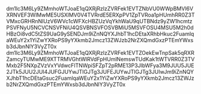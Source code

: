 dm1lc3M6Ly9ZMmhoWTJoaE1qQXRjRzlzZVRFek1EVTZNbVU0WWpBMVl6VXRNVEF3WlMwME5USXlMV0V4TVRrdE5ERXpPV1ZpTVRoa1pHUmhRR0Z3TVMxcGRHRnNlUzV6WVc1cWFXcHBZUzVqYkhWaU9qUTBNdz9yZW1hcmtzPSVFNyU5NCVCNSVFNiU4QSVBNSVFOSVBMiU5MSVFOSU4MSU5M2h0dHBzOi8vdC5tZS9UaG9ySENDJm9iZnNQYXJhbT1hcDEtaXRhbHkuc2FuamlqaWEuY2x1YiZwYXRoPS9yYXkmb2Jmcz13ZWJzb2NrZXQmdGxzPTEmYWxsb3dJbnNlY3VyZT0x
dm1lc3M6Ly9ZMmhoWTJoaE1qQXRjRzlzZVRFek1EVTZOekEwTnpSak5qRXRZamcyTUMwME9XTTRMVGhtWlRVdFpHUmlNemswTUdKak1tWTVRR0Z3TVMxb2F5NXpZVzVxYVdwcFlTNWpiSFZpT2pRME13P3JlbWFya3M9JUU5JUE2JTk5JUU2JUI4JUFGJUYwJTlGJTg3JUFEJUYwJTlGJTg3JUIwJm9iZnNQYXJhbT1hcDEtaGsuc2FuamlqaWEuY2x1YiZwYXRoPS9yYXkmb2Jmcz13ZWJzb2NrZXQmdGxzPTEmYWxsb3dJbnNlY3VyZT0x
